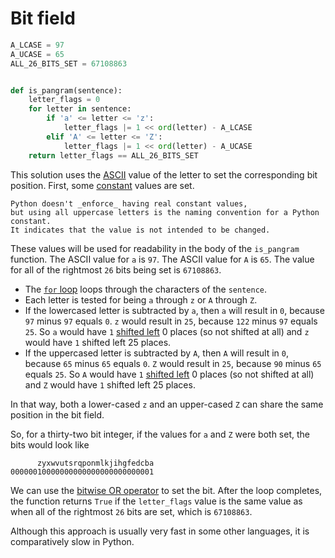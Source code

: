 # Bit field

```python
A_LCASE = 97
A_UCASE = 65
ALL_26_BITS_SET = 67108863


def is_pangram(sentence):
    letter_flags = 0
    for letter in sentence:
        if 'a' <= letter <= 'z':
            letter_flags |= 1 << ord(letter) - A_LCASE
        elif 'A' <= letter <= 'Z':
            letter_flags |= 1 << ord(letter) - A_UCASE
    return letter_flags == ALL_26_BITS_SET

```

This solution uses the [ASCII][ascii] value of the letter to set the corresponding bit position.
First, some [constant][const] values are set.

~~~~exercism/note
Python doesn't _enforce_ having real constant values,
but using all uppercase letters is the naming convention for a Python constant.
It indicates that the value is not intended to be changed.
~~~~

These values will be used for readability in the body of the `is_pangram` function.
The ASCII value for `a` is `97`.
The ASCII value for `A` is `65`.
The value for all of the rightmost `26` bits being set is `67108863`.

- The [`for` loop][for-loop] loops through the characters of the `sentence`.
- Each letter is tested for being `a` through `z` or `A` through `Z`.
- If the lowercased letter is subtracted by `a`, then `a` will result in `0`, because `97` minus `97`  equals `0`.
`z` would result in `25`, because `122` minus `97` equals `25`.
So `a` would have `1` [shifted left][shift-left] 0 places (so not shifted at all) and `z` would have `1` shifted left 25 places.
- If the uppercased letter is subtracted by `A`, then `A` will result in `0`, because `65` minus `65`  equals `0`.
`Z` would result in `25`, because `90` minus `65` equals `25`.
So `A` would have `1` [shifted left][shift-left] 0 places (so not shifted at all) and `Z` would have `1` shifted left 25 places.

In that way, both a lower-cased `z` and an upper-cased `Z` can share the same position in the bit field.

So, for a thirty-two bit integer, if the values for `a` and `Z` were both set, the bits would look like

```
      zyxwvutsrqponmlkjihgfedcba
00000010000000000000000000000001
```

We can use the [bitwise OR operator][or] to set the bit.
After the loop completes, the function returns `True` if the `letter_flags` value is the same value as when all of the rightmost  `26` bits are set,
which is `67108863`.

Although this approach is usually very fast in some other languages, it is comparatively slow in Python.

[ascii]: https://www.asciitable.com/
[const]: https://realpython.com/python-constants/
[for-loop]: https://wiki.python.org/moin/ForLoop
[shift-left]: https://realpython.com/python-bitwise-operators/#left-shift
[or]: https://realpython.com/python-bitwise-operators/#bitwise-or
